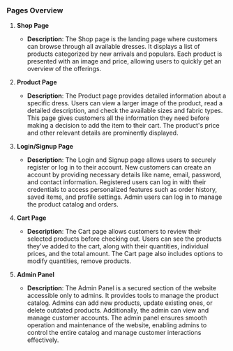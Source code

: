
### Pages Overview

1. **Shop Page**
   - **Description**: The Shop page is the landing page where customers can browse through all available dresses. It displays a list of products categorized by new arrivals and populars. Each product is presented with an image and price, allowing users to quickly get an overview of the offerings.
   
2. **Product Page**
   - **Description**: The Product page provides detailed information about a specific dress. Users can view a larger image of the product, read a detailed description, and check the available sizes and fabric types. This page gives customers all the information they need before making a decision to add the item to their cart. The product's price and other relevant details are prominently displayed.

3. **Login/Signup Page**
   - **Description**: The Login and Signup page allows users to securely register or log in to their account. New customers can create an account by providing necessary details like name, email, password, and contact information. Registered users can log in with their credentials to access personalized features such as order history, saved items, and profile settings. Admin users can log in to manage the product catalog and orders.
   
4. **Cart Page**
   - **Description**: The Cart page allows customers to review their selected products before checking out. Users can see the products they've added to the cart, along with their quantities, individual prices, and the total amount. The Cart page also includes options to modify quantities, remove products.

5. **Admin Panel**    
    - **Description**: The Admin Panel is a secured section of the website accessible only to admins. It provides tools to manage the product catalog. Admins can add new products, update existing ones, or delete outdated products. Additionally, the admin can view and manage customer accounts. The admin panel ensures smooth operation and maintenance of the website, enabling admins to control the entire catalog and manage customer interactions effectively.
